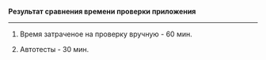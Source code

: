 **Результат сравнения времени проверки приложения**

---

1. Время затраченое на проверку вручную - 60 мин.

2. Автотесты - 30 мин.
